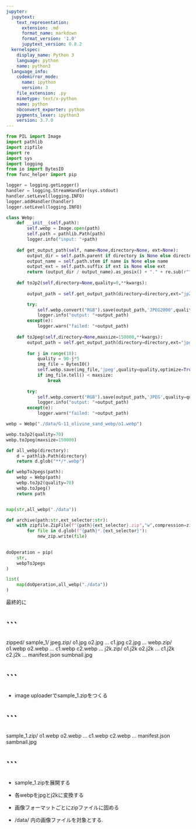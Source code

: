 ```yaml
---
jupyter:
  jupytext:
    text_representation:
      extension: .md
      format_name: markdown
      format_version: '1.0'
      jupytext_version: 0.8.2
  kernelspec:
    display_name: Python 3
    language: python
    name: python3
  language_info:
    codemirror_mode:
      name: ipython
      version: 3
    file_extension: .py
    mimetype: text/x-python
    name: python
    nbconvert_exporter: python
    pygments_lexer: ipython3
    version: 3.7.0
---
```


```python
from PIL import Image
import pathlib
import zipfile
import re
import sys
import logging
from io import BytesIO
from func_helper import pip

```

```python
logger = logging.getLogger()
handler = logging.StreamHandler(sys.stdout)
handler.setLevel(logging.INFO)
logger.addHandler(handler)
logger.setLevel(logging.INFO)
```

```python
class Webp:
    def __init__(self,path):
        self.webp = Image.open(path)
        self.path = pathlib.Path(path)
        logger.info("input: "+path)
    
    def get_output_path(self, name=None,directory=None, ext=None):
        output_dir = self.path.parent if directory is None else directory
        output_name = self.path.stem if name is None else name
        output_ext = self.path.suffix if ext is None else ext
        return (output_dir / output_name).as_posix() + "." + re.sub(r"^\.","",output_ext)
    
    def toJp2(self,directory=None,quality=0,**kwargs):
        
        output_path = self.get_output_path(directory=directory,ext="jp2")

        try:
            self.webp.convert("RGB").save(output_path,'JPEG2000',quality_mode='rate', quality_layers=[100-quality])
            logger.info("output: "+output_path)
        except(e):
            logger.warn("failed: "+output_path)
            
    def toJpeg(self,directory=None,maxsize=150000,**kwargs):
        output_path = self.get_output_path(directory=directory,ext="jpg")
        
        for j in range(18):
            quality = 90-j*5
            img_file = BytesIO()
            self.webp.save(img_file,'jpeg',quality=quality,optimize=True)
            if img_file.tell() < maxsize:
                break
                
        try:
            self.webp.convert("RGB").save(output_path,'JPEG',quality=quality,**kwargs)
            logger.info("output: "+output_path)
        except(e):
            logger.warn("failed: "+output_path)
```

```python
webp = Webp("./data/G-11_olivine_sand_webp/o1.webp")

webp.toJp2(quality=70)
webp.toJpeg(maxsize=150000)
```

```python
def all_webp(directory):
    d = pathlib.Path(directory)
    return d.glob("**/*.webp")

def webpToJpegs(path):
    webp = Webp(path)
    webp.toJp2(quality=70)
    webp.toJpeg()
    return path


map(str,all_webp("./data"))
```

```python
def archive(path:str,ext_selector:str):
    with zipfile.ZipFile(f"{path}{ext_selector}.zip","w",compression=zipfile.ZIP_STORED) as new_zip::
        for file in d.glob(f"{path}*.{ext_selector}"):
            new_zip.write(file)
    
```

```python
doOperation = pip(
    str,
    webpToJpegs
)

list(
    map(doOperation,all_webp("./data"))
)
```

最終的に

# ```
zipped/
    sample_1/
        jpeg.zip/
            o1.jpg
            o2.jpg
            ...
            c1.jpg
            c2.jpg
            ...
        webp.zip/
            o1.webp
            o2.webp
            ...
            c1.webp
            c2.webp
            ...
        j2k.zip/
            o1.j2k
            o2.j2k
            ...
            c1.j2k
            c2.j2k
            ...
        manifest.json
        sumbnail.jpg
# ```

* image uploaderでsample_1.zipをつくる

# ```
sample_1.zip/
    o1.webp
    o2.webp
    ...
    c1.webp
    c2.webp
    ...
    manifest.json
    sambnail.jpg
# ```

* sample_1.zipを展開する
* 各webpをjpgとj2kに変換する
* 画像フォーマットごとにzipファイルに固める

* /data/ 内の画像ファイルを対象とする.

